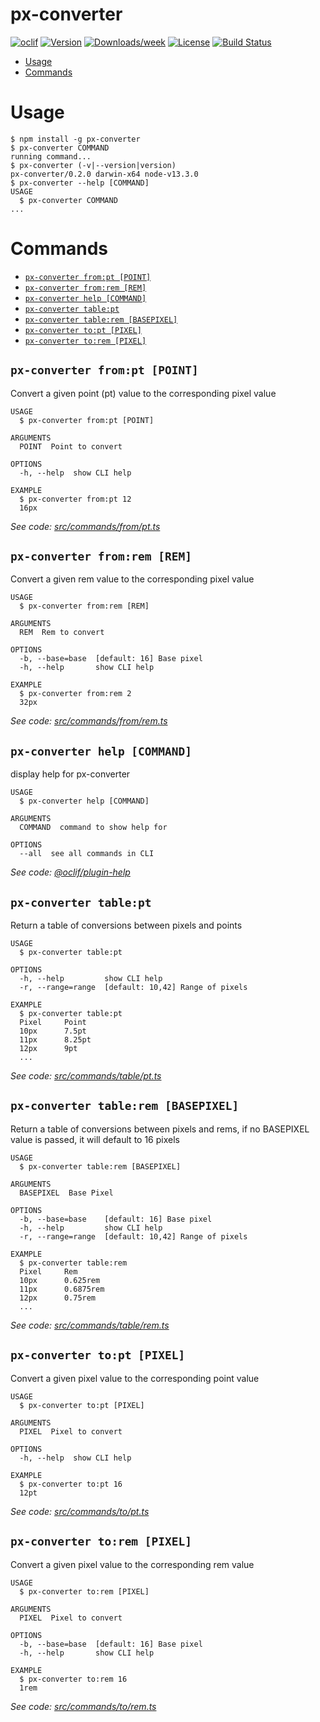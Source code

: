 px-converter
============



[![oclif](https://img.shields.io/badge/cli-oclif-brightgreen.svg)](https://oclif.io)
[![Version](https://img.shields.io/npm/v/px-converter.svg)](https://npmjs.org/package/px-converter)
[![Downloads/week](https://img.shields.io/npm/dw/px-converter.svg)](https://npmjs.org/package/px-converter)
[![License](https://img.shields.io/npm/l/px-converter.svg)](https://github.com/experimental/px-converter/blob/master/package.json)
[![Build Status](https://travis-ci.org/darkmavis1980/px-converter.svg?branch=master)](https://travis-ci.org/darkmavis1980/px-converter)

<!-- toc -->
* [Usage](#usage)
* [Commands](#commands)
<!-- tocstop -->
# Usage
<!-- usage -->
```sh-session
$ npm install -g px-converter
$ px-converter COMMAND
running command...
$ px-converter (-v|--version|version)
px-converter/0.2.0 darwin-x64 node-v13.3.0
$ px-converter --help [COMMAND]
USAGE
  $ px-converter COMMAND
...
```
<!-- usagestop -->
# Commands
<!-- commands -->
* [`px-converter from:pt [POINT]`](#px-converter-frompt-point)
* [`px-converter from:rem [REM]`](#px-converter-fromrem-rem)
* [`px-converter help [COMMAND]`](#px-converter-help-command)
* [`px-converter table:pt`](#px-converter-tablept)
* [`px-converter table:rem [BASEPIXEL]`](#px-converter-tablerem-basepixel)
* [`px-converter to:pt [PIXEL]`](#px-converter-topt-pixel)
* [`px-converter to:rem [PIXEL]`](#px-converter-torem-pixel)

## `px-converter from:pt [POINT]`

Convert a given point (pt) value to the corresponding pixel value

```
USAGE
  $ px-converter from:pt [POINT]

ARGUMENTS
  POINT  Point to convert

OPTIONS
  -h, --help  show CLI help

EXAMPLE
  $ px-converter from:pt 12
  16px
```

_See code: [src/commands/from/pt.ts](https://github.com/experimental/px-converter/blob/v0.2.0/src/commands/from/pt.ts)_

## `px-converter from:rem [REM]`

Convert a given rem value to the corresponding pixel value

```
USAGE
  $ px-converter from:rem [REM]

ARGUMENTS
  REM  Rem to convert

OPTIONS
  -b, --base=base  [default: 16] Base pixel
  -h, --help       show CLI help

EXAMPLE
  $ px-converter from:rem 2
  32px
```

_See code: [src/commands/from/rem.ts](https://github.com/experimental/px-converter/blob/v0.2.0/src/commands/from/rem.ts)_

## `px-converter help [COMMAND]`

display help for px-converter

```
USAGE
  $ px-converter help [COMMAND]

ARGUMENTS
  COMMAND  command to show help for

OPTIONS
  --all  see all commands in CLI
```

_See code: [@oclif/plugin-help](https://github.com/oclif/plugin-help/blob/v2.2.3/src/commands/help.ts)_

## `px-converter table:pt`

Return a table of conversions between pixels and points

```
USAGE
  $ px-converter table:pt

OPTIONS
  -h, --help         show CLI help
  -r, --range=range  [default: 10,42] Range of pixels

EXAMPLE
  $ px-converter table:pt
  Pixel     Point
  10px      7.5pt
  11px      8.25pt
  12px      9pt
  ...
```

_See code: [src/commands/table/pt.ts](https://github.com/experimental/px-converter/blob/v0.2.0/src/commands/table/pt.ts)_

## `px-converter table:rem [BASEPIXEL]`

Return a table of conversions between pixels and rems, if no BASEPIXEL value is passed, it will default to 16 pixels

```
USAGE
  $ px-converter table:rem [BASEPIXEL]

ARGUMENTS
  BASEPIXEL  Base Pixel

OPTIONS
  -b, --base=base    [default: 16] Base pixel
  -h, --help         show CLI help
  -r, --range=range  [default: 10,42] Range of pixels

EXAMPLE
  $ px-converter table:rem
  Pixel     Rem
  10px      0.625rem
  11px      0.6875rem
  12px      0.75rem
  ...
```

_See code: [src/commands/table/rem.ts](https://github.com/experimental/px-converter/blob/v0.2.0/src/commands/table/rem.ts)_

## `px-converter to:pt [PIXEL]`

Convert a given pixel value to the corresponding point value

```
USAGE
  $ px-converter to:pt [PIXEL]

ARGUMENTS
  PIXEL  Pixel to convert

OPTIONS
  -h, --help  show CLI help

EXAMPLE
  $ px-converter to:pt 16
  12pt
```

_See code: [src/commands/to/pt.ts](https://github.com/experimental/px-converter/blob/v0.2.0/src/commands/to/pt.ts)_

## `px-converter to:rem [PIXEL]`

Convert a given pixel value to the corresponding rem value

```
USAGE
  $ px-converter to:rem [PIXEL]

ARGUMENTS
  PIXEL  Pixel to convert

OPTIONS
  -b, --base=base  [default: 16] Base pixel
  -h, --help       show CLI help

EXAMPLE
  $ px-converter to:rem 16
  1rem
```

_See code: [src/commands/to/rem.ts](https://github.com/experimental/px-converter/blob/v0.2.0/src/commands/to/rem.ts)_
<!-- commandsstop -->
